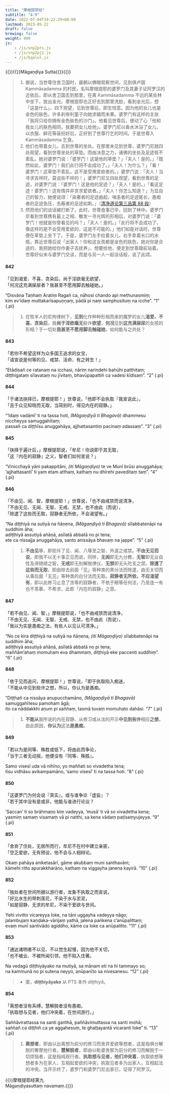 ```yaml
---
title: "摩根提耶经"
subtitle: "4:9"
date: 2022-07-04T19:22:29+08:00
lastmod: 2023-05-22
draft: false
brewing: false
weight: 409
js:
    - /js/snp2pts.js
    - /js/snp2pj2.js
    - /js/bqolul.js
---
```



{{<subtitle>}}{{<suttalink src="snp4.9">}}Māgaṇḍiya Sutta{{</suttalink>}}{{</subtitle>}}

> 1. 据说，当世尊住舍卫国时，晨朝以佛眼观察世间，见到俱卢国 Kammāsadamma 的村民，名叫摩根提耶的婆罗门及其妻子证阿罗汉的近依后，即从舍卫国去到那里，在离 Kammāsadamma 不远的某处林中坐下，放出金光。摩根提耶也正好去到那里洗脸，看到金光后，想「这是什么」，四下观望，见到世尊后，即生悦意。因为他的女儿也是金色的肤色，许多刹帝利童子向她求婚而未果。婆罗门有这样的主张「我将只给你拥有金色肤色的沙门」。他看见世尊后，便动了心「他和我女儿的肤色相同，我要把女儿给他」。婆罗门尼以香水沐浴了女儿，以衣服、鲜花等装扮好后，正好到了世尊行乞的时间。于是世尊入 Kammāsadamma 乞食。
> 1. 他们也带着女儿，去到世尊的坐处。在那里未见到世尊，婆罗门尼就四处观望，看到世尊坐处的草垫。而由决意之力，诸佛的坐处及足迹皆不紊乱。她对婆罗门说：「婆罗门！这是他的草垫？」「夫人！是的。」「既然如此，婆罗门！我们此行将不会成功了。」「夫人！为什么？」「看！婆罗门！这草垫不紊乱，这不是受用爱欲者的。」婆罗门说：「夫人！当寻求吉祥时，莫说些不祥的！」婆罗门尼又四处观望，看到世尊的足迹，对婆罗门说：「婆罗门！这是他的足迹？」「夫人！是的。」「看这足迹！婆罗门！这有情并非贪求爱欲者。」「夫人！你怎么知道？」为显自己的智力，她便说颂：「染著者的足迹曲起，嗔恚者的足迹尾长，愚痴者的足迹急压，去蔽者的足迹如斯。」（[清净道论第三品第 88 段](/visuddhimagga/03/#88)）
> 1. 然而他们的谈话被打断了，此时，世尊食事已毕，回到了林中。婆罗门尼看到世尊携有最上之相、散发一寻光辉的形相后，对婆罗门说：「婆罗门！他就是你曾看见的吗？」「夫人！是的。」「此行将不会成功了，像这样的是不会受用爱欲的，这是不可能的。」他们如是对话时，世尊便在草垫上坐下了。于是，婆罗门左手拉着女儿，右手拿着长口的水瓶，靠近世尊后说「出家人！你和这女孩都是金色的肤色，她对你是合适的，我把她给你作妻子去抚养」，想要给他，便走到世尊跟前站着。世尊好似未与婆罗门交谈，而是与另一人一起谈话般，说了此颂。

#### 842

「见到渴爱、不喜、贪染后，尚于淫欲毫无欲望，  
「何况这充满屎尿者？我甚至不愿用脚去触碰她。」

“Disvāna Taṇhaṃ Aratiṃ Ragañ ca, nāhosi chando api methunasmiṃ;  
kim ev’idaṃ muttakarīsapuṇṇaṃ, pādā pi naṃ samphusituṃ na icche”. <q>1</q>
{.pi}

> 1. 在牧羊人的尼拘律树下，**见到**化作种种形相而来的魔罗的女儿**渴爱、不喜、贪染后**，我**尚于淫欲毫无**些许**欲望**，**何况**见到**这充满屎尿**的女孩的形相？于一切处**我甚至不愿用脚去触碰她**，如何能与之共处？

#### 843

「若你不希望这样为众多国王追求的女宝，  
「请宣说是何等的见、戒禁、活命、有之转生！」

“Etādisañ ce ratanaṃ na icchasi, nāriṃ narindehi bahūhi patthitaṃ;  
diṭṭhigataṃ sīlavataṃ nu jīvitaṃ, bhavūpapattiñ ca vadesi kīdisaṃ”. <q>2</q>
{.pi}

#### 844

「于诸法抉择已，摩根提耶！」世尊说，「他即不会执取『我宣说此』，  
「且于众见知晓而无取，当简别时，得见内在的寂静。」

“‘Idaṃ vadāmī’ ti na tassa hoti, <i>(Māgaṇḍiyā ti Bhagavā)</i> dhammesu niccheyya samuggahītaṃ;  
passañ ca diṭṭhīsu anuggahāya, ajjhattasantiṃ pacinaṃ adassaṃ”. <q>3</q>
{.pi}

#### 845

「抉择于遍计后，」摩根提耶说，「牟尼！你说即于其无取，  
「这『内在的寂静』之义，智者们如何宣说？」

“Vinicchayā yāni pakappitāni, <i>(iti Māgaṇḍiyo)</i> te ve Munī brūsi anuggahāya;  
‘ajjhattasantī’ ti yam etam atthaṃ, kathaṃ nu dhīrehi paveditaṃ taṃ”. <q>4</q>
{.pi}

#### 846

「不由见、闻、智，摩根提耶！」世尊说，「也不由戒禁而说清净，  
「不由无见、无闻、无智、无戒、无禁，也不由此（而说），  
「除遣了这些而无取，寂静者无所依，不会渴望有。」

“Na diṭṭhiyā na sutiyā na ñāṇena, <i>(Māgaṇḍiyā ti Bhagavā)</i> sīlabbatenāpi na suddhim āha;  
adiṭṭhiyā assutiyā añāṇā, asīlatā abbatā no pi tena;  
ete ca nissajja anuggahāya, santo anissāya bhavaṃ na jappe”. <q>5</q>
{.pi}

> 1. **不由见**等，即拒斥了见、闻、八等至之智、外道之戒禁。**不由无见而说**，即我不以无十事正见而说，同样，**无闻**即无九分教，**无智**即无业自性及谛随顺之智，**无戒**即无别解脱律仪，**无禁**即无头陀支之禁。**除遣了这些而无取**，即由除去前面「见」等种类的黑分法而除遣，由无关切而从事后面「无见」等种类的白分法而无取。**寂静者无所依，不应渴望有**，即以此修习止息了贪等的寂静者，不依于眼等任何法，乃至连一有也不羡慕、不希求，此即「内在的寂静」之意。

#### 847

「若不由见、闻、智，」摩根提耶说，「也不由戒禁而说清净，  
「不由无见、无闻、无智、无戒、无禁，也不由此（而说），  
「我以为实是愚痴之法，有些人以见认可清净。」

“No ce kira diṭṭhiyā na sutiyā na ñāṇena, <i>(iti Māgaṇḍiyo)</i> sīlabbatenāpi na suddhim āha;  
adiṭṭhiyā assutiyā añāṇā, asīlatā abbatā no pi tena;  
maññām’ahaṃ momuham eva dhammaṃ, diṭṭhiyā eke paccenti suddhiṃ”. <q>6</q>
{.pi}

#### 848

「依于见而追问，摩根提耶！」世尊说，「即于执取陷入痴迷，  
「不能从中见到些许之想，所以，你认为是愚痴。

“Diṭṭhañ ca nissāya anupucchamāno, <i>(Māgaṇḍiyā ti Bhagavā)</i> samuggahītesu pamoham āgā;  
ito ca nāddakkhi aṇum pi saññaṃ, tasmā tuvaṃ momuhato dahāsi. <q>7</q>
{.pi}

> 1. **不能从**我所说的内在寂静、从修习或从法的开示**中见到些许**相应**之想**，由此原因，**你认为**这法**是愚痴**。

#### 849

「若以为是同等、殊胜或低下，将由此而争论，  
「当于三者无动摇，他便没有『同等、殊胜』。

Samo visesī uda vā nihīno, yo maññati so vivadetha tena;  
tīsu vidhāsu avikampamāno, ‘samo visesī’ ti na tassa hoti. <q>8</q>
{.pi}

#### 850

「这婆罗门为何会说『真实』，或与谁争论『虚妄』？  
「若于其中没有是或非，他能与谁进行论议？

‘Saccan’ ti so brāhmaṇo kiṃ vadeyya, ‘musā’ ti vā so vivadetha kena;  
yasmiṃ samaṃ visamaṃ vā pi natthi, sa kena vādaṃ paṭisaṃyujeyya. <q>9</q>
{.pi}

#### 851

「舍弃了住处，无居所而行，牟尼不在村中建立亲密，  
「空乏爱欲，无有预设，他不会与人相辩论。

Okaṃ pahāya aniketasārī, gāme akubbaṃ muni santhavāni;  
kāmehi ritto apurakkharāno, kathaṃ na viggayha janena kayirā. <q>10</q>
{.pi}

#### 852

「独处者在世间所据以游行者，龙象不执取之而宣说，  
「好比水生的带刺莲花，不染于水与淤泥，  
「如是寂静、无求的牟尼，不染于爱欲与世间。

Yehi vivitto vicareyya loke, na tāni uggayha vadeyya nāgo;  
jalambujaṃ kaṇḍaka-vārijaṃ yathā, jalena paṅkena c’anūpalittaṃ;  
evaṃ munī santivādo agiddho, kāme ca loke ca anūpalitto. <q>11</q>
{.pi}

#### 853

「通达诸明者不以见、不以觉生起慢，因为他不关切，  
「也不被业、不被所闻引领，他不陷入住著。

Na vedagū diṭṭhiyāyako na mutiyā, sa mānam eti na hi tammayo so;  
na kammunā no pi sutena neyyo, anūpanīto sa nivesanesu. <q>12</q>
{.pi}

> - 案，**diṭṭhiyāyako** 从 PTS 本作 *diṭṭhiyā*。

#### 854

「离想者没有系缚，慧解脱者没有愚痴，  
「执取想与见者，他们冲突着，在世间游行。」

Saññāvirattassa na santi ganthā, paññāvimuttassa na santi mohā;  
saññañ ca diṭṭhiñ ca ye aggahesuṃ, te ghaṭṭayantā vicaranti loke” ti. <q>13</q>
{.pi}

> 1. **离想者**，即由以出离想为前分的修习而舍弃爱欲等想者，这是指俱分解脱的奢摩他行者。**慧解脱者**，即由以毗婆舍那为前分的修习而解脱于一切烦恼者，这是指纯观行者。**执取想与见者，他们冲突着**，执取欲想等想者多为在家人，互相起爱欲的冲突，执取见者多为出家人，互相起法的冲突。当开示终了，婆罗门和婆罗门尼出家已，证得了阿罗汉。


{{<eof>}}摩根提耶经第九<br>Māgaṇḍiyasuttaṃ navamaṃ.{{</eof>}}